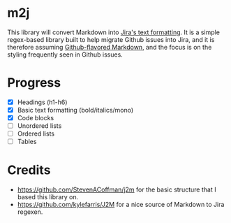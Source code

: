 # m2j

This library will convert Markdown into [Jira's text formatting](https://jira.atlassian.com/secure/WikiRendererHelpAction.jspa?section=all).
It is a simple regex-based library built to help migrate Github issues into Jira, and it is therefore
assuming [Github-flavored Markdown](https://github.github.com/gfm/), and the focus is on the styling
frequently seen in Github issues.

# Progress
- [x] Headings (h1-h6)
- [x] Basic text formatting (bold/italics/mono)
- [x] Code blocks
- [ ] Unordered lists
- [ ] Ordered lists
- [ ] Tables

# Credits
* https://github.com/StevenACoffman/j2m for the basic structure that I based this library on.
* https://github.com/kylefarris/J2M for a nice source of Markdown to Jira regexen.
